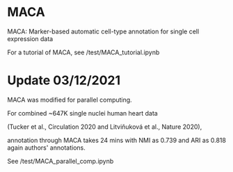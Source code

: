 # MACA
MACA: Marker-based automatic cell-type annotation for single cell expression data

For a tutorial of MACA, see /test/MACA_tutorial.ipynb

# Update 03/12/2021

MACA was modified for parallel computing.

For combined ~647K single nuclei human heart data 

(Tucker et al., Circulation 2020 and Litviňuková et al., Nature 2020), 

annotation through MACA takes 24 mins with NMI as 0.739 and ARI as 0.818 again authors' annotations. 

See /test/MACA_parallel_comp.ipynb
